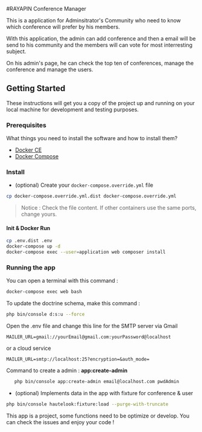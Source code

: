 
#RAYAPIN Conference Manager

This is a application for Adminsitrator's Community who need to know which conference will prefer by his members.

With this application, the admin can add conference and then a email will be send to his community and the members
will can vote for most interresting subject.

On his admin's page, he can check the top ten of conferences, manage the conference
and manage the users.


## Getting Started

These instructions will get you a copy of the project up and running on your local machine for development and testing purposes.

### Prerequisites

What things you need to install the software and how to install them?

- [Docker CE](https://www.docker.com/community-edition)
- [Docker Compose](https://docs.docker.com/compose/install)

### Install

- (optional) Create your `docker-compose.override.yml` file

```bash
cp docker-compose.override.yml.dist docker-compose.override.yml
```
> Notice : Check the file content. If other containers use the same ports, change yours.

#### Init & Docker Run

```bash
cp .env.dist .env
docker-compose up -d
docker-compose exec --user=application web composer install
```

### Running the app

You can open a terminal with this command : 
```bash
docker-compose exec web bash
```

To update the doctrine schema, make this command :
```bash
php bin/console d:s:u --force
```
Open the .env file and change this line for the SMTP server via Gmail
```
MAILER_URL=gmail://yourEmail@gmail.com:yourPassword@localhost
```
or a cloud service
```
MAILER_URL=smtp://localhost:25?encryption=&auth_mode=
```

Command to create a admin :  **app:create-admin**

```bash
   php bin/console app:create-admin email@localhost.com pwdAdmin
   ```
   
   - (optional) Implements data in the app with fixture for conference & user 
   
   ```bash
   php bin/console hautelook:fixture:load --purge-with-truncate
   ```
   
 This app is a project, some functions need to be optimize or develop.
 You can check the issues and enjoy your code !
